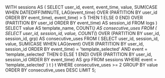 WITH sessions AS (
  SELECT
    user_id,
    event,
    event_time,
    value,
    SUM(CASE WHEN DATEDIFF(MINUTE, LAG(event_time) OVER (PARTITION BY user_id ORDER BY event_time), event_time) > 5 THEN 1 ELSE 0 END) OVER (PARTITION BY user_id ORDER BY event_time) AS session_id
  FROM
    logs
)
SELECT
  value AS template_name,
  COUNT(*) AS consecutive_uses
FROM
  (
    SELECT
      user_id,
      session_id,
      value,
      COUNT(*) OVER (PARTITION BY user_id, session_id, grp) AS consecutive_uses
    FROM
      (
        SELECT
          user_id,
          session_id,
          value,
          SUM(CASE WHEN LAG(event) OVER (PARTITION BY user_id, session_id ORDER BY event_time) = 'template_selected' AND event = 'template_selected' THEN 0 ELSE 1 END) OVER (PARTITION BY user_id, session_id ORDER BY event_time) AS grp
        FROM
          sessions
        WHERE
          event = 'template_selected'
      ) t
  ) t
WHERE
  consecutive_uses >= 2
GROUP BY
  value
ORDER BY
  consecutive_uses DESC
LIMIT
  5;
